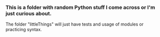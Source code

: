 
### This is a folder with random Python stuff I come across or I'm just curious about. 

The folder "littleThings" will just have tests and usage of modules or practicing syntax. 

